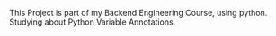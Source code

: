 This Project is part of my Backend Engineering Course, using python.
Studying about Python Variable Annotations.
